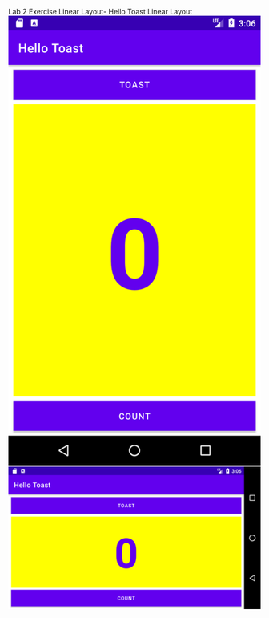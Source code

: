 Lab 2 Exercise Linear Layout- Hello Toast Linear Layout<br>
![Screenshot of Portrait View of the application](./LinearLayout_Portrait_View.png) <br>
![Screenshot of Landscape View of the application](./LinearLayout_Landscape_View.png) <br>

